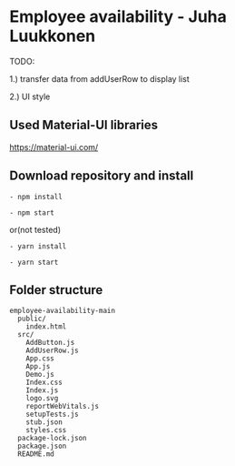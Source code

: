 # Employee availability - Juha Luukkonen

TODO: 

1.) transfer data from addUserRow to display list

2.) UI style

## Used Material-UI libraries

https://material-ui.com/

## Download repository and install
```
- npm install

- npm start
```
or(not tested)
```
- yarn install

- yarn start
```
## Folder structure
```
employee-availability-main
  public/
    index.html
  src/
    AddButton.js
    AddUserRow.js
    App.css
    App.js
    Demo.js
    Index.css
    Index.js
    logo.svg
    reportWebVitals.js
    setupTests.js
    stub.json
    styles.css
  package-lock.json
  package.json
  README.md
```